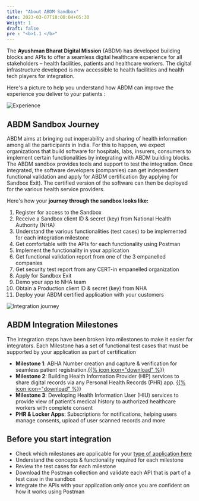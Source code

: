 ```yaml
---
title: "About ABDM Sandbox"
date: 2023-03-07T18:00:04+05:30
Weight: 1
draft: false
pre : "<b>1.1 </b>"
---
```



The **Ayushman Bharat Digital Mission** (ABDM) has developed building blocks and APIs to offer a seamless digital healthcare experience for all stakeholders – health facilities, patients and healthcare workers. The digital infrastructure developed is now accessible to health facilities and health tech players for integration.

Here's a picture to help you understand how ABDM can improve the experience you deliver to your patients :

![Experience](../experience.png)

## ABDM Sandbox Journey

ABDM aims at bringing out inoperability and sharing of health information among all the participants in India. For this to happen, we expect organizations that build software for hospitals, labs, insurers, consumers to implement certain functionalities by integrating with ABDM building blocks. The ABDM sandbox provides tools and support to test the integration. Once integrated, the software developers (companies) can get independent functional validation and apply for ABDM certification (by applying for Sandbox Exit). The certified version of the software can then be deployed for the various health service providers.

Here's how your **journey through the sandbox looks like:**

1. Register for access to the Sandbox 
2. Receive a Sandbox client ID & secret (key) from National Health Authority (NHA)
3. Understand the various functionalities (test cases) to be implemented for each integration milestone
4. Get comfortable with the APIs for each functionality using Postman
5. Implement the functionality in your application
6. Get functional validation report from one of the 3 empanelled companies
7. Get security test report from any CERT-in empanelled organization
8. Apply for Sandbox Exit
9. Demo your app to NHA team
10. Obtain a Production client ID & secret (key) from NHA
11. Deploy your ABDM certified application with your customers

![Integration journey](../sandbox-integration-journey.jpeg)

## ABDM Integration Milestones
The integration steps have been broken into milestones to make it easier for integrators. Each Milestone has a set of functional test cases that must be supported by your application as part of certification
- **Milestone 1**: ABHA Number creation and capture & verification for seamless patient registration.[{{% icon icon="download" %}}](https://sandbox.abdm.gov.in/documents/ABHA_APIs.xlsx)
- **Milestone 2**: Building Health Information Provider (HIP) services to share digital records via any Personal Health Records (PHR) app. [{{% icon icon="download" %}}](https://sandbox.abdm.gov.in/documents/Milestone_M2_APIs.xlsx)
- **Milestone 3**: Developing Health Information User (HIU) services to provide view of patient’s medical history to authorized healthcare workers with complete consent
- **PHR & Locker Apps**: Subscriptions for notifications, helping users manage consents, upload of user scanned records and more 



## Before you start integration

- Check which milestones are applicable for your [type of application here](/abdm-docs/1-basics/making_your_app_abdm_compliant/)
- Understand the concepts & functionality required for each milestone
- Review the test cases for each milestone
- Download the Postman collection and validate each API that is part of a test case in the sandbox
- Integrate the APIs with your application only once you are confident on how it works using Postman 

